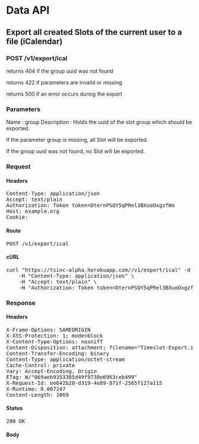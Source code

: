 # Data API

## Export all created Slots of the current user to a file (iCalendar)

### POST /v1/export/ical

returns 404 if the group uuid was not found

returns 422 if parameters are invalid or missing

returns 500 if an error occurs during the export

### Parameters

Name : group
Description : Holds the uuid of the slot group which should be exported.

If the parameter group is missing, all Slot will be exported.

If the group uuid was not found, no Slot will be exported.

### Request

#### Headers

<pre>Content-Type: application/json
Accept: text/plain
Authorization: Token token=DternPSQY5qPRel3BXuoOxgzfWo
Host: example.org
Cookie: </pre>

#### Route

<pre>POST /v1/export/ical</pre>

#### cURL

<pre class="request">curl &quot;https://tsinc-alpha.herokuapp.com//v1/export/ical&quot; -d &#39;&#39; -X POST \
	-H &quot;Content-Type: application/json&quot; \
	-H &quot;Accept: text/plain&quot; \
	-H &quot;Authorization: Token token=DternPSQY5qPRel3BXuoOxgzfWo&quot;</pre>

### Response

#### Headers

<pre>X-Frame-Options: SAMEORIGIN
X-XSS-Protection: 1; mode=block
X-Content-Type-Options: nosniff
Content-Disposition: attachment; filename=&quot;Timeslot-Export.ical&quot;
Content-Transfer-Encoding: binary
Content-Type: application/octet-stream
Cache-Control: private
Vary: Accept-Encoding, Origin
ETag: W/&quot;069aeb9353385d49f9738e6963ceb499&quot;
X-Request-Id: ee642b20-d319-4e89-871f-2565f127a115
X-Runtime: 0.087247
Content-Length: 1069</pre>

#### Status

<pre>200 OK</pre>

#### Body

```javascript

```
